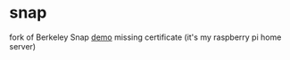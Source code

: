 # snap
fork of Berkeley Snap
[demo](https://vroby.dtdns.net/snap) missing certificate (it's my raspberry pi home server)

